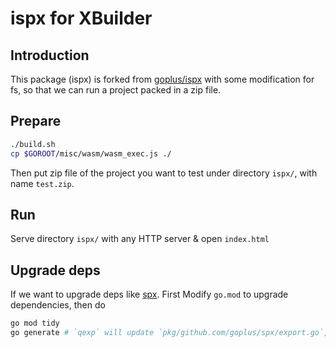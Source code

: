 # ispx for XBuilder

## Introduction

This package (ispx) is forked from [goplus/ispx](https://github.com/goplus/ispx) with some modification for fs, so that we can run a project packed in a zip file.

## Prepare

```sh
./build.sh
cp $GOROOT/misc/wasm/wasm_exec.js ./
```

Then put zip file of the project you want to test under directory `ispx/`, with name `test.zip`.

## Run

Serve directory `ispx/` with any HTTP server & open `index.html`

## Upgrade deps

If we want to upgrade deps like [spx](https://github.com/goplus/spx). First Modify `go.mod` to upgrade dependencies, then do

```sh
go mod tidy
go generate # `qexp` will update `pkg/github.com/goplus/spx/export.go`, see detail in `main.go` (`//go:generate qexp ...`)
```
